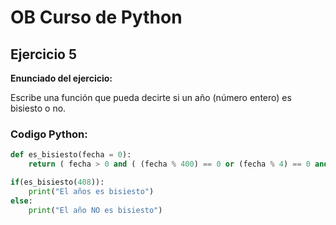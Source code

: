 # OB Curso de Python
## Ejercicio 5
**Enunciado del ejercicio:**

Escribe una función que pueda decirte si un año (número entero) es bisiesto o no.

### Codigo Python:

```python
def es_bisiesto(fecha = 0):
    return ( fecha > 0 and ( (fecha % 400) == 0 or (fecha % 4) == 0 and (fecha % 100) != 0 ))

if(es_bisiesto(408)):
    print("El años es bisiesto")
else:
    print("El año NO es bisiesto")
```
